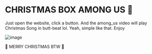 # CHRISTMAS BOX AMONG US 🎅

Just open the website, click a button. And the among_us video will play Christmas Song in butt-beat lol. 
Yeah, simple like that. Enjoy

![image](https://github.com/MyLu004/Gift_box_Christmas/assets/114357581/3892aad2-c47d-45d5-afda-cb1218bc7109)

🎄 MERRY CHRISTMAS BTW 🎄
